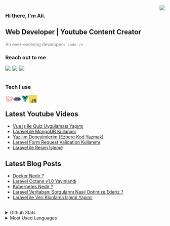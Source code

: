 <img src="https://media.giphy.com/media/WFZvB7VIXBgiz3oDXE/source.gif" align="right" height="250">

### Hi there, I'm Ali.

## Web Developer | Youtube Content Creator

<font color="grey">An ever-evolving developer`< code />` </font>

### Reach out to me

[<img  width="22" src="https://unpkg.com/simple-icons@v4/icons/youtube.svg" align="left" />][youtube]
[<img  width="22" src="https://unpkg.com/simple-icons@v4/icons/twitter.svg" align="left" />][twitter]
[<img  width="22" src="https://unpkg.com/simple-icons@v4/icons/linkedin.svg" align="left" />][linkedin]

<br />
<br />

### Tech I use

<img align="left"  src="https://raw.githubusercontent.com/github/explore/80688e429a7d4ef2fca1e82350fe8e3517d3494d/topics/laravel/laravel.png" width="25" height="25" />
<img align="left" src="https://raw.githubusercontent.com/github/explore/80688e429a7d4ef2fca1e82350fe8e3517d3494d/topics/php/php.png" width="25" height="25" />
<img align="left" src="https://raw.githubusercontent.com/github/explore/80688e429a7d4ef2fca1e82350fe8e3517d3494d/topics/vue/vue.png" width="25" height="25" />
<img align="left" src="https://raw.githubusercontent.com/github/explore/80688e429a7d4ef2fca1e82350fe8e3517d3494d/topics/javascript/javascript.png" width="25" height="25" />

<br />

## Latest Youtube Videos

<!-- YOUTUBE:START -->
- [Vue js ile Quiz Uygulaması Yapımı](https://www.youtube.com/watch?v=YbtG6-SfC8k)
- [Laravel ile MongoDB Kullanımı](https://www.youtube.com/watch?v=8U5h0L9GHu4)
- [Yazılım Deneyimlerim (Ezbere Kod Yazmak)](https://www.youtube.com/watch?v=F-w6cs1rdNo)
- [Laravel Form Request Validation Kullanımı](https://www.youtube.com/watch?v=9WhAb6RWnu0)
- [Laravel ile Resim İşleme](https://www.youtube.com/watch?v=rGmDSSwAfV4)
<!-- YOUTUBE:END -->

## Latest Blog Posts

<!-- BLOG-POST-LIST:START -->
- [Docker Nedir ?](https://www.karabayyazilim.com/blog/docker-nedir-2021-06-24-162807)
- [Laravel Octane v1.0 Yayınlandı](https://www.karabayyazilim.com/blog/laravel-octane-v10-yayinlandi-2021-05-12-212603)
- [Kubernetes Nedir ?](https://www.karabayyazilim.com/blog/kubernetes-nedir-2021-03-24-191423)
- [Laravel Veritabanı Sorgularını Nasıl Optimize Ederiz ?](https://www.karabayyazilim.com/blog/laravel-veritabani-sorgularini-nasil-optimize-ederiz-2021-03-21-185044)
- [Laravel ile Veri Klonlama İşlemi Yapımı](https://www.karabayyazilim.com/blog/laravel-ile-veri-klonlama-islemi-yapimi-2021-03-16-034107)
<!-- BLOG-POST-LIST:END -->

<br />

<details>
<summary>Github Stats</summary>
<img src="https://github-readme-stats.vercel.app/api?username=karabayyazilim&theme=radical" >
</details>

<details>
<summary>Most Used Languages</summary>
<img src="https://github-readme-stats.vercel.app/api/top-langs/?username=karabayyazilim&layout=radical" >
</details>

[youtube]: https://www.youtube.com/c/karabayyazilim
[twitter]: https://twitter.com/karabayyazilim
[linkedin]: https://www.linkedin.com/in/karabayyazilim
